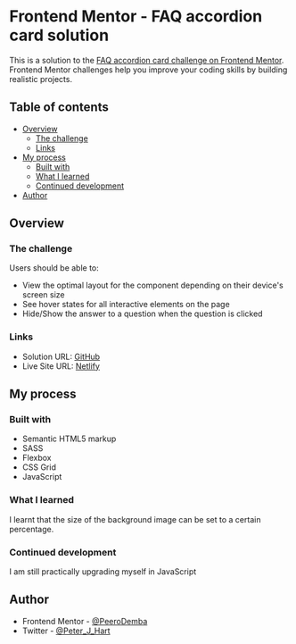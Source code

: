 # Frontend Mentor - FAQ accordion card solution

This is a solution to the [FAQ accordion card challenge on Frontend Mentor](https://www.frontendmentor.io/challenges/faq-accordion-card-XlyjD0Oam). Frontend Mentor challenges help you improve your coding skills by building realistic projects.

## Table of contents

- [Overview](#overview)
  - [The challenge](#the-challenge)
  - [Links](#links)
- [My process](#my-process)
  - [Built with](#built-with)
  - [What I learned](#what-i-learned)
  - [Continued development](#continued-development)
- [Author](#author)

## Overview

### The challenge

Users should be able to:

- View the optimal layout for the component depending on their device's screen size
- See hover states for all interactive elements on the page
- Hide/Show the answer to a question when the question is clicked

### Links

- Solution URL: [GitHub](https://github.com/PeeroDemba/FAQ-Accordion-Card.git)
- Live Site URL: [Netlify](https://curious-baklava-430c47.netlify.app/)

## My process

### Built with

- Semantic HTML5 markup
- SASS
- Flexbox
- CSS Grid
- JavaScript

### What I learned

I learnt that the size of the background image can be set to a certain percentage.

### Continued development

I am still practically upgrading myself in JavaScript

## Author

- Frontend Mentor - [@PeeroDemba](https://www.frontendmentor.io/profile/PeeroDemba)
- Twitter - [@Peter_J_Hart](https://twitter.com/Peter_J_Hart)
